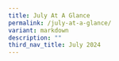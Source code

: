 ```yaml
---
title: July At A Glance
permalink: /july-at-a-glance/
variant: markdown
description: ""
third_nav_title: July 2024
---
```

